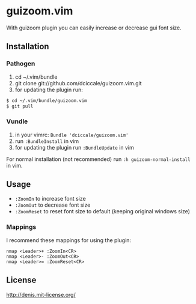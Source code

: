 # guizoom.vim

With guizoom plugin you can easily increase or decrease gui font size.

## Installation

### Pathogen
1. cd ~/.vim/bundle
2. git clone git://github.com/dciccale/guizoom.vim.git
3. for updating the plugin run:

```bash
$ cd ~/.vim/bundle/guizoom.vim
$ git pull
```

### Vundle
1. in your vimrc: `Bundle 'dciccale/guizoom.vim'`
2. run `:BundleInstall` in vim
3. for updating the plugin run `:BundleUpdate` in vim

For normal installation (not recommended) run `:h guizoom-normal-install` in vim.

## Usage

- `:ZoomIn` to increase font size
- `:ZoomOut` to decrease font size
- `:ZoomReset` to reset font size to default (keeping original windows size)

### Mappings

I recommend these mappings for using the plugin:
```vim
nmap <Leader>+ :ZoomIn<CR>
nmap <Leader>- :ZoomOut<CR>
nmap <Leader>= :ZoomReset<CR>
```

## License
http://denis.mit-license.org/
